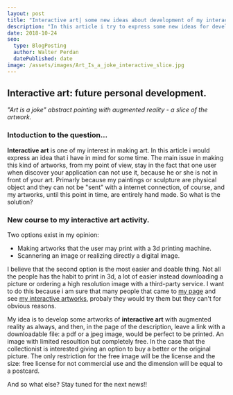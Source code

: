 ```yaml
---
layout: post
title: "Interactive art| some new ideas about development of my interactive artworks by Walter Perdan"
description: "In this article i try to express some new ideas for developing new artworks of interactive art. Read more in the written text."
date: 2018-10-24
seo:
  type: BlogPosting
  author: Walter Perdan
  datePublished: date
image: /assets/images/Art_Is_a_joke_interactive_slice.jpg
---
```

## Interactive art: future personal development.
<a href="https://www.walterperdan.com/en/artworks/painting/2018-painting/artisajoke-abstract-painting"><amp-img src="/assets/images/uploads/Art_Is_a_joke_interactive_slice.jpg" alt="'Art is a joke' interactive art with augmented reality by Walter Perdan"  width="720px" height="180px" layout="responsive"></amp-img></a>

_"Art is a joke" abstract painting with augmented reality - a slice of the artwork._

### Intoduction to the question...

**Interactive art** is one of my interest in making art.
In this article i would express an idea that i have in mind for some time.
The main issue in making this kind of artworks, from my point of view, stay in the fact that
one user when discover your application can not use it, because he or she is not in front of
your art. Primarly because my paintings or sculpture are physical object and they can
not be "sent" with a internet connection, of course, and my artworks, until this point
in time, are entirely hand made. So what is the solution?

### New course to my interactive art activity.

Two options exist in my opinion:

- Making artworks that the user may print with a 3d printing machine.
- Scannering an image or realizing directly a digital image.

I believe that the second option is the most easier and doable thing. Not all the people has the habit to print in 3d,
a lot of easier instead downloading a picture or ordering a high resolution image with a third-party service.
I want to do this because i am sure that many people that came to [my page][962b4ab5] and see [my interactive artworks](/interactivity), probaly they would try them but they can't for obvious reasons.

My idea is to develop some artworks of **interactive art** with augmented reality as always, and then, in the page of the description, leave a link with a downloadable file: a pdf or a jpeg image, would be perfect to be printed. An image with limited resoultion but completely free. In the case that the collectionist is interested giving an option to buy a better or the original picture. The only restriction for the free image will be the license and the size:
free license for not commercial use and the dimension will be equal to a postcard.

  [962b4ab5]: https://www.walterperdan.com/en/new-media/augmented-reality "personal augmented reality page"

And so what else? Stay tuned for the next news!!
